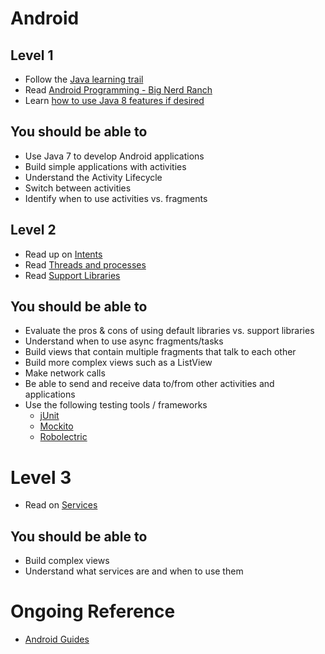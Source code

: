 # Android

## Level 1

* Follow the [Java learning trail](/languages/java.md)
* Read [Android Programming - Big Nerd Ranch](https://www.bignerdranch.com/we-write/android-programming/)
* Learn [how to use Java 8 features if desired](https://developer.android.com/guide/platform/j8-jack.html)

## You should be able to

* Use Java 7 to develop Android applications
* Build simple applications with activities
* Understand the Activity Lifecycle
* Switch between activities
* Identify when to use activities vs. fragments

## Level 2

* Read up on [Intents](https://developer.android.com/guide/components/intents-filters.html)
* Read [Threads and processes](https://developer.android.com/guide/components/processes-and-threads.html)
* Read [Support Libraries](https://developer.android.com/topic/libraries/support-library/index.html)

## You should be able to
* Evaluate the pros & cons of using default libraries vs. support libraries
* Understand when to use async fragments/tasks
* Build views that contain multiple fragments that talk to each other
* Build more complex views such as a ListView
* Make network calls
* Be able to send and receive data to/from other activities and applications
* Use the following testing tools / frameworks
  * [jUnit](http://junit.org/junit4/)
  * [Mockito](http://site.mockito.org/)
  * [Robolectric](http://robolectric.org/)

# Level 3

* Read on [Services](https://developer.android.com/guide/components/services.html)

## You should be able to

* Build complex views
* Understand what services are and when to use them

# Ongoing Reference
* [Android Guides](https://github.com/codepath/android_guides/wiki)
